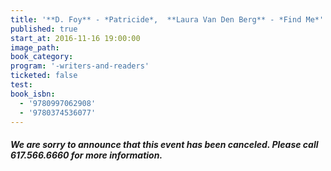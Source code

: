```yaml
---
title: '**D. Foy** - *Patricide*,  **Laura Van Den Berg** - *Find Me*'
published: true
start_at: 2016-11-16 19:00:00
image_path:
book_category:
program: '-writers-and-readers'
ticketed: false
test:
book_isbn:
  - '9780997062908'
  - '9780374536077'
---
```



#### *We are sorry to announce that this event has been canceled. Please call 617.566.6660 for more information.*